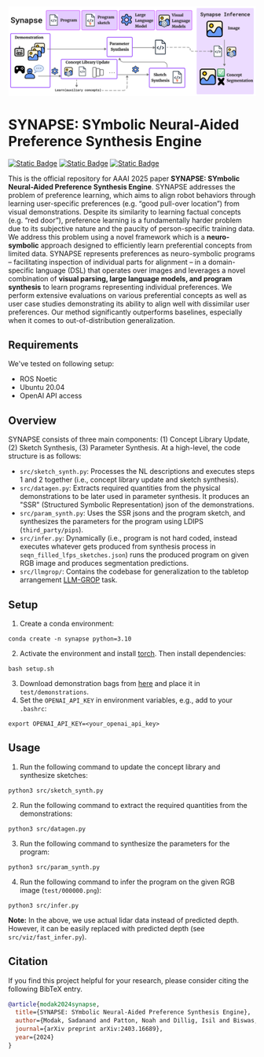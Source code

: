 ![](./assets/framework.png)

# SYNAPSE: SYmbolic Neural-Aided Preference Synthesis Engine
[![Static Badge](https://img.shields.io/badge/Paper-arXiv-red)](https://arxiv.org/abs/2403.16689)
[![Static Badge](https://img.shields.io/badge/Paper-Proceedings_(soon)-blue)]()
[![Static Badge](https://img.shields.io/badge/Demo-Website-orange)](https://amrl.cs.utexas.edu/synapse/)

This is the official repository for AAAI 2025 paper **SYNAPSE: SYmbolic Neural-Aided Preference Synthesis Engine**. SYNAPSE addresses the problem of preference learning, which aims to align robot behaviors through learning user-specific preferences (e.g. “good pull-over location”) from visual demonstrations. Despite its similarity to learning factual concepts (e.g. “red door”), preference learning is a fundamentally harder problem due to its subjective nature and the paucity of person-specific training data. We address this problem using a novel framework which is a **neuro-symbolic** approach designed to efficiently learn preferential concepts from limited data. SYNAPSE represents preferences as neuro-symbolic programs – facilitating inspection of individual parts for alignment – in a domain-specific language (DSL) that operates over images and leverages a novel combination of **visual parsing, large language models, and program synthesis** to learn programs representing individual preferences. We perform extensive evaluations on various preferential concepts as well as user case studies demonstrating its ability to align well with dissimilar user preferences. Our method significantly outperforms baselines, especially when it comes to out-of-distribution generalization.

## Requirements
We've tested on following setup:
- ROS Noetic
- Ubuntu 20.04
- OpenAI API access

## Overview
SYNAPSE consists of three main components: (1) Concept Library Update, (2) Sketch Synthesis, (3) Parameter Synthesis. At a high-level, the code structure is as follows:
- `src/sketch_synth.py`: Processes the NL descriptions and executes steps 1 and 2 together (i.e., concept library update and sketch synthesis).
- `src/datagen.py`: Extracts required quantities from the physical demonstrations to be later used in parameter synthesis. It produces an "SSR" (Structured Symbolic Representation) json of the demonstrations.
- `src/param_synth.py`: Uses the SSR jsons and the program sketch, and synthesizes the parameters for the program using LDIPS (`third_party/pips`).
- `src/infer.py`: Dynamically (i.e., program is not hard coded, instead executes whatever gets produced from synthesis process in `seqn_filled_lfps_sketches.json`) runs the produced program on given RGB image and produces segmentation predictions.
- `src/llmgrop/`: Contains the codebase for generalization to the tabletop arrangement [LLM-GROP](https://arxiv.org/abs/2303.06247) task.

## Setup
1. Create a conda environment:
```
conda create -n synapse python=3.10
```
2. Activate the environment and install [torch](https://pytorch.org/get-started/locally/). Then install dependencies:
```
bash setup.sh
```
3. Download demonstration bags from [here](https://drive.google.com/drive/folders/1pjAuhh4DQQNz1nUR8Fij4cuOAOQ_GdBU?usp=sharing) and place it in `test/demonstrations`.
4. Set the `OPENAI_API_KEY` in environment variables, e.g., add to your `.bashrc`:
```
export OPENAI_API_KEY=<your_openai_api_key>
```

## Usage
1. Run the following command to update the concept library and synthesize sketches:
```
python3 src/sketch_synth.py
```
2. Run the following command to extract the required quantities from the demonstrations:
```
python3 src/datagen.py
```
3. Run the following command to synthesize the parameters for the program:
```
python3 src/param_synth.py
```
4. Run the following command to infer the program on the given RGB image (`test/000000.png`):
```
python3 src/infer.py
```

**Note:** In the above, we use actual lidar data instead of predicted depth. However, it can be easily replaced with predicted depth (see `src/viz/fast_infer.py`).

## Citation
If you find this project helpful for your research, please consider citing the following BibTeX entry.
```BibTex
@article{modak2024synapse,
  title={SYNAPSE: SYmbolic Neural-Aided Preference Synthesis Engine},
  author={Modak, Sadanand and Patton, Noah and Dillig, Isil and Biswas, Joydeep},
  journal={arXiv preprint arXiv:2403.16689},
  year={2024}
}
```